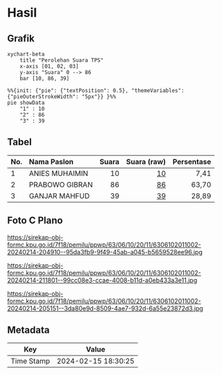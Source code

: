 # Hasil

## Grafik

```mermaid
xychart-beta
    title "Perolehan Suara TPS"
    x-axis [01, 02, 03]
    y-axis "Suara" 0 --> 86
    bar [10, 86, 39]
```

```mermaid
%%{init: {"pie": {"textPosition": 0.5}, "themeVariables": {"pieOuterStrokeWidth": "5px"}} }%%
pie showData
    "1" : 10
    "2" : 86
    "3" : 39
```

## Tabel

| No. | Nama Paslon    | Suara | Suara (raw) | Persentase |
|:--- |:-------------- | -----:| -----------:| ----------:|
| 1   | ANIES MUHAIMIN | 10    | [10][p-1]   | 7,41       |
| 2   | PRABOWO GIBRAN | 86    | [86][p-2]   | 63,70      |
| 3   | GANJAR MAHFUD  | 39    | [39][p-3]   | 28,89      |


[p-1]: https://github.com/gigit-pemilu/pemilu-2024/blob/main/pilpres/hitung-suara/sub/63-kalimantan-selatan/sub/06-hulu-sungai-selatan/sub/10-loksado/sub/2011-ulang/sub/002-tps/sub/paslon-1.txt
[p-2]: https://github.com/gigit-pemilu/pemilu-2024/blob/main/pilpres/hitung-suara/sub/63-kalimantan-selatan/sub/06-hulu-sungai-selatan/sub/10-loksado/sub/2011-ulang/sub/002-tps/sub/paslon-2.txt
[p-3]: https://github.com/gigit-pemilu/pemilu-2024/blob/main/pilpres/hitung-suara/sub/63-kalimantan-selatan/sub/06-hulu-sungai-selatan/sub/10-loksado/sub/2011-ulang/sub/002-tps/sub/paslon-3.txt

## Foto C Plano

https://sirekap-obj-formc.kpu.go.id/7f18/pemilu/ppwp/63/06/10/20/11/6306102011002-20240214-204910--95da3fb9-9f49-45ab-a045-b5659528ee96.jpg

https://sirekap-obj-formc.kpu.go.id/7f18/pemilu/ppwp/63/06/10/20/11/6306102011002-20240214-211801--99cc08e3-ccae-4008-b11d-a0eb433a3e11.jpg

https://sirekap-obj-formc.kpu.go.id/7f18/pemilu/ppwp/63/06/10/20/11/6306102011002-20240214-205151--3da80e9d-8509-4ae7-932d-6a55e23872d3.jpg


## Metadata

| Key        | Value               |
| ---------- | ------------------- |
| Time Stamp | 2024-02-15 18:30:25 |



